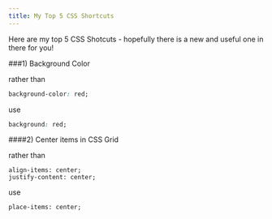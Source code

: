 ```yaml
---
title: My Top 5 CSS Shortcuts
---
```


Here are my top 5 CSS Shotcuts - hopefully there is a new and useful one in there for you!

###1) Background Color

rather than 
```css
background-color: red;
```
use
```css
background: red; 
```


####2) Center items in CSS Grid

rather than
```
align-items: center;
justify-content: center;
```
use
```
place-items: center;
```